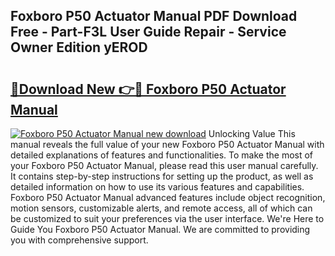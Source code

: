 ## Foxboro P50 Actuator Manual PDF Download Free - Part-F3L User Guide Repair - Service Owner Edition yEROD

# <h2><a href="http://bc82314.oget.top/?id=Foxboro+P50+Actuator+Manual">🔗Download New 👉🔴 Foxboro P50 Actuator Manual</a></h2>

[![Foxboro P50 Actuator Manual new download](https://i.imgur.com/5g1atiW.png)](http://bc82314.oget.top/?id=Foxboro+P50+Actuator+Manual)
Unlocking Value This manual reveals the full value of your new Foxboro P50 Actuator Manual with detailed explanations of features and functionalities. To make the most of your Foxboro P50 Actuator Manual, please read this user manual carefully. It contains step-by-step instructions for setting up the product, as well as detailed information on how to use its various features and capabilities. Foxboro P50 Actuator Manual advanced features include object recognition, motion sensors, customizable alerts, and remote access, all of which can be customized to suit your preferences via the user interface. We're Here to Guide You Foxboro P50 Actuator Manual. We are committed to providing you with comprehensive support.
